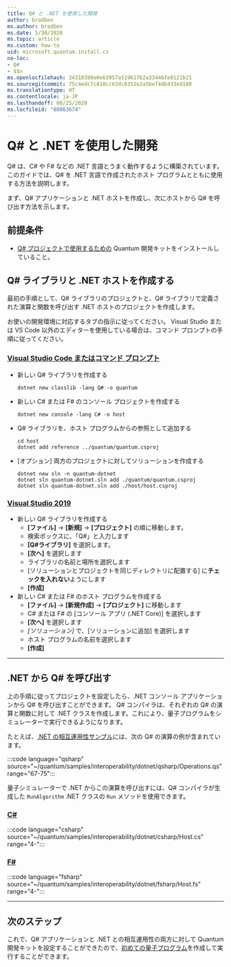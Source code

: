 ```yaml
---
title: Q# と .NET を使用した開発
author: bradben
ms.author: bradben
ms.date: 5/30/2020
ms.topic: article
ms.custom: how-to
uid: microsoft.quantum.install.cs
no-loc:
- Q#
- $$v
ms.openlocfilehash: 24318380e0e63957a51961762a33446fe0121b21
ms.sourcegitcommit: 75c4edc7c410cc63dc8352e2a5bef44b433ed188
ms.translationtype: HT
ms.contentlocale: ja-JP
ms.lasthandoff: 08/25/2020
ms.locfileid: "88863674"
---
```

# <a name="develop-with-no-locq-and-net"></a>Q# と .NET を使用した開発

Q# は、C# や F# などの .NET 言語とうまく動作するように構築されています。
このガイドでは、Q# を .NET 言語で作成されたホスト プログラムとともに使用する方法を説明します。

まず、Q# アプリケーションと .NET ホストを作成し、次にホストから Q# を呼び出す方法を示します。

## <a name="prerequisites"></a>前提条件

- [Q# プロジェクトで使用するための](xref:microsoft.quantum.install.standalone) Quantum 開発キットをインストールしていること。

## <a name="creating-a-no-locq-library-and-a-net-host"></a>Q# ライブラリと .NET ホストを作成する

最初の手順として、Q# ライブラリのプロジェクトと、Q# ライブラリで定義された演算と関数を呼び出す .NET ホストのプロジェクトを作成します。

お使いの開発環境に対応するタブの指示に従ってください。
Visual Studio または VS Code 以外のエディターを使用している場合は、コマンド プロンプトの手順に従ってください。

### <a name="visual-studio-code-or-command-prompt"></a>[Visual Studio Code またはコマンド プロンプト](#tab/tabid-cmdline)

- 新しい Q# ライブラリを作成する

  ```dotnetcli
  dotnet new classlib -lang Q# -o quantum
  ```

- 新しい C# または F# のコンソール プロジェクトを作成する

  ```dotnetcli
  dotnet new console -lang C# -o host  
  ```

- Q# ライブラリを、ホスト プログラムからの参照として追加する

  ```dotnetcli
  cd host
  dotnet add reference ../quantum/quantum.csproj
  ```

- [オプション] 両方のプロジェクトに対してソリューションを作成する

  ```dotnetcli
  dotnet new sln -n quantum-dotnet
  dotnet sln quantum-dotnet.sln add ./quantum/quantum.csproj
  dotnet sln quantum-dotnet.sln add ./host/host.csproj
  ```

### <a name="visual-studio-2019"></a>[Visual Studio 2019](#tab/tabid-vs2019)

- 新しい Q# ライブラリを作成する
  - **[ファイル]**  ->  **[新規]**  ->  **[プロジェクト]** の順に移動します。
  - 検索ボックスに、「Q#」と入力します
  - **[Q#ライブラリ]** を選択します。
  - **[次へ]** を選択します
  - ライブラリの名前と場所を選択します
  - [ソリューションとプロジェクトを同じディレクトリに配置する] に**チェックを入れない**ようにします
  - **[作成]**
- 新しい C# または F# のホスト プログラムを作成する
  - **[ファイル]** → **[新規作成]** → **[プロジェクト]** に移動します
  - C# または F# の [コンソール アプリ (.NET Core)] を選択します
  - **[次へ]** を選択します
  - *[ソリューション]* で、[ソリューションに追加] を選択します
  - ホスト プログラムの名前を選択します
  - **[作成]**

***

## <a name="calling-into-no-locq-from-net"></a>.NET から Q# を呼び出す

上の手順に従ってプロジェクトを設定したら、.NET コンソール アプリケーションから Q# を呼び出すことができます。
Q# コンパイラは、それぞれの Q# の演算と関数に対して .NET クラスを作成します。これにより、量子プログラムをシミュレーターで実行できるようになります。

たとえば、[.NET の相互運用性サンプル](https://github.com/microsoft/Quantum/tree/master/samples/interoperability/dotnet)には、次の Q# の演算の例が含まれています。

:::code language="qsharp" source="~/quantum/samples/interoperability/dotnet/qsharp/Operations.qs" range="67-75":::

量子シミュレーターで .NET からこの演算を呼び出すには、Q# コンパイラが生成した `RunAlgorithm` .NET クラスの `Run` メソッドを使用できます。

### <a name="c"></a>[C#](#tab/tabid-csharp)

:::code language="csharp" source="~/quantum/samples/interoperability/dotnet/csharp/Host.cs" range="4-":::

### <a name="f"></a>[F#](#tab/tabid-fsharp)

:::code language="fsharp" source="~/quantum/samples/interoperability/dotnet/fsharp/Host.fs" range="4-":::

***
    
## <a name="next-steps"></a>次のステップ

これで、Q# アプリケーションと .NET との相互運用性の両方に対して Quantum 開発キットを設定することができたので、[初めての量子プログラム](xref:microsoft.quantum.quickstarts.qrng)を作成して実行することができます。
